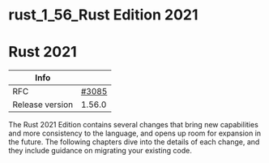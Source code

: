 # rust_1_56_Rust Edition 2021

# Rust 2021

| Info | |
| --- | --- |
| RFC | [#3085](https://github.com/rust-lang/rfcs/pull/3085) |
| Release version | 1.56.0 |

The Rust 2021 Edition contains several changes that bring new capabilities and more consistency to the language,
and opens up room for expansion in the future.
The following chapters dive into the details of each change,
and they include guidance on migrating your existing code.
